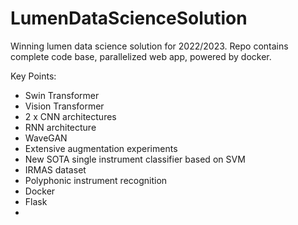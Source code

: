 # LumenDataScienceSolution

Winning lumen data science solution for 2022/2023.
Repo contains complete code base, parallelized web app, powered by docker.

Key Points: 
- Swin Transformer
- Vision Transformer
- 2 x CNN architectures
- RNN architecture
- WaveGAN
- Extensive augmentation experiments
- New SOTA single instrument classifier based on SVM
- IRMAS dataset
- Polyphonic instrument recognition
- Docker
- Flask
- 
